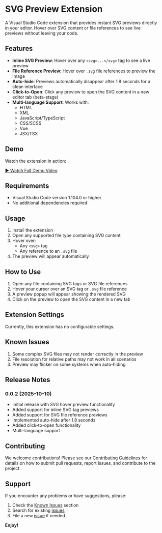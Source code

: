 # SVG Preview Extension

A Visual Studio Code extension that provides instant SVG previews directly in your editor. Hover over SVG content or file references to see live previews without leaving your code.

## Features

- **Inline SVG Preview**: Hover over any `<svg>...</svg>` tag to see a live preview
- **File Reference Preview**: Hover over `.svg` file references to preview the image
- **Auto-hide**: Previews automatically disappear after 1.8 seconds for a clean interface
- **Click-to-Open**: Click any preview to open the SVG content in a new editor tab (beta-stage)
- **Multi-language Support**: Works with:
  - HTML
  - XML
  - JavaScript/TypeScript
  - CSS/SCSS
  - Vue
  - JSX/TSX

## Demo

Watch the extension in action:

[▶️ Watch Full Demo Video](https://drive.google.com/file/d/1mLCzWXZklClPMEZYGZq4k95xTkC2gqnC/view?usp=sharing)

## Requirements

- Visual Studio Code version 1.104.0 or higher
- No additional dependencies required

## Usage

1. Install the extension
2. Open any supported file type containing SVG content
3. Hover over:
   - Any `<svg>` tag
   - Any reference to an `.svg` file
4. The preview will appear automatically

## How to Use

1. Open any file containing SVG tags or SVG file references
2. Hover your cursor over an SVG tag or `.svg` file reference
3. A preview popup will appear showing the rendered SVG
4. Click on the preview to open the SVG content in a new tab

## Extension Settings

Currently, this extension has no configurable settings.

## Known Issues

1. Some complex SVG files may not render correctly in the preview
2. File resolution for relative paths may not work in all scenarios
3. Preview may flicker on some systems when auto-hiding

## Release Notes

### 0.0.2 (2025-10-10)

- Initial release with SVG hover preview functionality
- Added support for inline SVG tag previews
- Added support for SVG file reference previews
- Implemented auto-hide after 1.8 seconds
- Added click-to-open functionality
- Multi-language support

## Contributing

We welcome contributions! Please see our [Contributing Guidelines](CONTRIBUTING.md) for details on how to submit pull requests, report issues, and contribute to the project.

## Support

If you encounter any problems or have suggestions, please:
1. Check the [Known Issues](#known-issues) section
2. Search for existing [issues](https://github.com/SinghAman21/svg-preview/issues)
3. File a new [issue](https://github.com/SinghAman21/svg-preview/issues/new) if needed

**Enjoy!**
